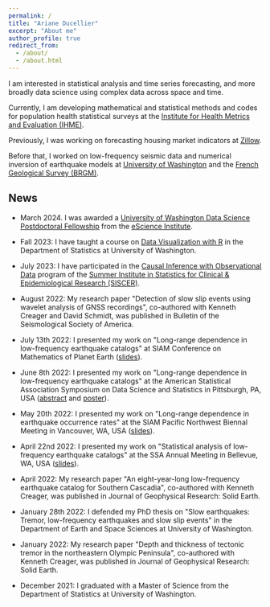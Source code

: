 ```yaml
---
permalink: /
title: "Ariane Ducellier"
excerpt: "About me"
author_profile: true
redirect_from: 
  - /about/
  - /about.html
---
```


I am interested in statistical analysis and time series forecasting, and more broadly data science using complex data across space and time.

Currently, I am developing mathematical and statistical methods and codes for population health statistical surveys at the [Institute for Health Metrics and Evaluation (IHME)](https://www.healthdata.org/).

Previously, I was working on forecasting housing market indicators at [Zillow](https://www.zillowgroup.com). 

Before that, I worked on low-frequency seismic data and numerical inversion of earthquake models at [University of Washington](https://www.washington.edu) and the [French Geological Survey (BRGM)](https://www.brgm.fr/en).

## News

- March 2024. I was awarded a [University of Washington Data Science Postdoctoral Fellowship](https://escience.washington.edu/people/postdoctoral-fellows/) from the [eScience Institute](https://escience.washington.edu/).

- Fall 2023: I have taught a course on [Data Visualization with R](https://github.com/ArianeDucellier/data_visualization_R) in the Department of Statistics at University of Washington.

- July 2023: I have participated in the [Causal Inference with Observational Data](https://si.biostat.washington.edu/institutes/siscer/CR2312) program of the [Summer Institute in Statistics for Clinical & Epidemiological Research (SISCER)](https://si.biostat.washington.edu/institutes/siscer).

- August 2022: My research paper "Detection of slow slip events using wavelet analysis of GNSS recordings", co-authored with Kenneth Creager and David Schmidt, was published in Bulletin of the Seismological Society of America.

- July 13th 2022: I presented my work on "Long-range dependence in low-frequency earthquake catalogs" at SIAM Conference on Mathematics of Planet Earth ([slides](/files/Ducellier_SIAM_MPE_2022.pdf)).

- June 8th 2022: I presented my work on "Long-range dependence in low-frequency earthquake catalogs" at the American Statistical Association Symposium on Data Science and Statistics in Pittsburgh, PA, USA ([abstract](/files/Ducellier_SDSS_2022_abstract.pdf) and [poster](/files/Ducellier_SDSS_2022_poster.pdf)).

- May 20th 2022: I presented my work on "Long-range dependence in earthquake occurrence rates" at the SIAM Pacific Northwest Biennal Meeting in Vancouver, WA, USA ([slides](/files/Ducellier_SIAM_PNW_2022.pdf)).

- April 22nd 2022: I presented my work on "Statistical analysis of low-frequency earthquake catalogs" at the SSA Annual Meeting in Bellevue, WA, USA ([slides](/files/Ducellier_SSA_2022.pdf)).

- April 2022: My research paper "An eight-year-long low-frequency earthquake catalog for Southern Cascadia", co-authored with Kenneth Creager, was published in Journal of Geophysical Research: Solid Earth.

- January 28th 2022: I defended my PhD thesis on "Slow earthquakes: Tremor, low-frequency earthquakes and slow slip events" in the Department of Earth and Space Sciences at University of Washington.

- January 2022: My research paper "Depth and thickness of tectonic tremor in the northeastern Olympic Peninsula", co-authored with Kenneth Creager, was published in Journal of Geophysical Research: Solid Earth.

- December 2021: I graduated with a Master of Science from the Department of Statistics at University of Washington.
